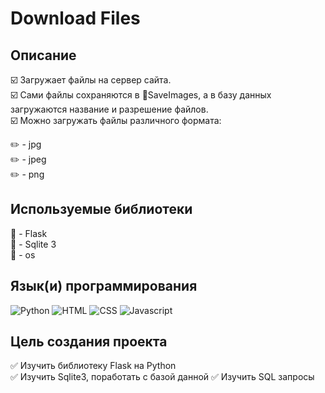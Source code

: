 # Download Files

## Описание
:ballot_box_with_check: Загружает файлы на сервер сайта.  
:ballot_box_with_check: Сами файлы сохраняются в :file_folder:SaveImages, а в базу данных загружаются название и разрешение файлов.  
:ballot_box_with_check: Можно загружать файлы различного формата:  

:pencil2: -  jpg  
:pencil2: -  jpeg  
:pencil2: -  png  

## Используемые библиотеки  

:pushpin: - Flask  
:pushpin: -  Sqlite 3  
:pushpin: -  os  

## Язык(и) программирования  

![Python](https://img.shields.io/badge/python-000000?style=for-the-badge&logo=python&logoColor=FFD644)
![HTML](https://img.shields.io/badge/html-000000?style=for-the-badge&logo=html5&logoColor=FFD644)
![CSS](https://img.shields.io/badge/css-000000?style=for-the-badge&logo=css3&logoColor=FFD644)
![Javascript](https://img.shields.io/badge/javascript-000000?style=for-the-badge&logo=javascript&logoColor=FFD644)

## Цель создания проекта  

:white_check_mark: Изучить библиотеку Flask на Python  
:white_check_mark: Изучить Sqlite3, поработать с базой данной
:white_check_mark: Изучить SQL запросы




